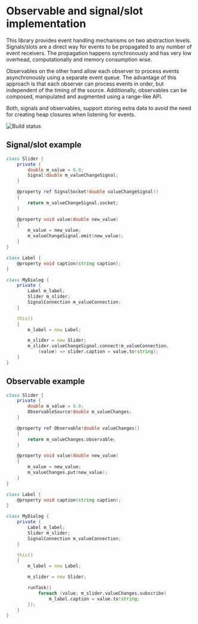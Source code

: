 Observable and signal/slot implementation
=========================================

This library provides event handling mechanisms on two abstraction levels.
Signals/slots are a direct way for events to be propagated to any number of
event receivers. The propagation happens synchronously and has very low
overhead, computationally and memory consumption wise.

Observables on the other hand allow each observer to process events
asynchronously using a separate event queue. The advantage of this approach is
that each observer can process events in order, but independent of the timing
of the source. Additionally, observables can be composed, manipulated and
augmented using a range-like API.

Both, signals and observables, support storing extra data to avoid the need for
creating heap closures when listening for events.

![Build status](https://github.com/s-ludwig/observable/actions/workflows/ci.yml/badge.svg?branch=master)


Signal/slot example
-------------------

```D
class Slider {
    private {
        double m_value = 0.0;
        Signal!double m_valueChangeSignal;
    }

    @property ref SignalSocket!double valueChangeSignal()
    {
        return m_valueChangeSignal.socket;
    }

    @property void value(double new_value)
    {
        m_value = new_value;
        m_valueChangeSignal.emit(new_value);
    }
}

class Label {
    @property void caption(string caption);
}

class MyDialog {
    private {
        Label m_label;
        Slider m_slider;
        SignalConnection m_valueConnection;
    }

    this()
    {
        m_label = new Label;

        m_slider = new Slider;
        m_slider.valueChangeSignal.connect(m_valueConnection,
            (value) => slider.caption = value.to!string);
    }
}
```

Observable example
------------------

```D
class Slider {
    private {
        double m_value = 0.0;
        ObservableSource!double m_valueChanges;
    }

    @property ref Observable!double valueChanges()
    {
        return m_valueChanges.observable;
    }

    @property void value(double new_value)
    {
        m_value = new_value;
        m_valueChanges.put(new_value);
    }
}

class Label {
    @property void caption(string caption);
}

class MyDialog {
    private {
        Label m_label;
        Slider m_slider;
        SignalConnection m_valueConnection;
    }

    this()
    {
        m_label = new Label;

        m_slider = new Slider;

        runTask({
            foreach (value; m_slider.valueChanges.subscribe)
                m_label.caption = value.to!string;
        });
    }
}
```
